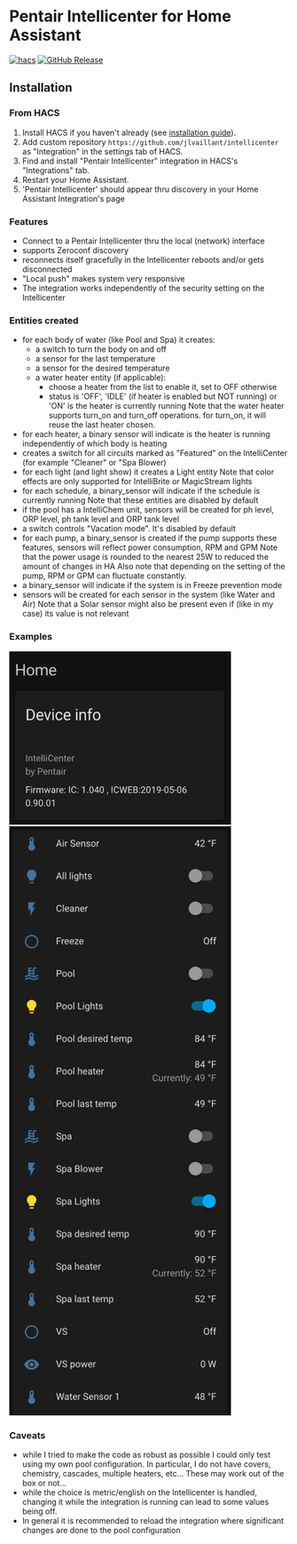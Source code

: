 # Pentair Intellicenter for Home Assistant

[![hacs][hacsbadge]][hacs]
[![GitHub Release][releases-shield]][releases]

## Installation

### From HACS

1. Install HACS if you haven't already (see [installation guide](https://hacs.netlify.com/docs/installation/manual)).
2. Add custom repository `https://github.com/jlvaillant/intellicenter` as "Integration" in the settings tab of HACS.
3. Find and install "Pentair Intellicenter" integration in HACS's "Integrations" tab.
4. Restart your Home Assistant.
5. 'Pentair Intellicenter' should appear thru discovery in your Home Assistant Integration's page

### Features

- Connect to a Pentair Intellicenter thru the local (network) interface
- supports Zeroconf discovery
- reconnects itself gracefully in the Intellicenter reboots and/or gets disconnected
- "Local push" makes system very responsive
- The integration works independently of the security setting on the Intellicenter

### Entities created

- for each body of water (like Pool and Spa) it creates:
    - a switch to turn the body on and off
    - a sensor for the last temperature
    - a sensor for the desired temperature
    - a water heater entity (if applicable):
        - choose a heater from the list to enable it, set to OFF otherwise
        - status is 'OFF', 'IDLE' (if heater is enabled but NOT running) or
          'ON' is the heater is currently running
        Note that the water heater supports turn_on and turn_off operations.
        for turn_on, it will reuse the last heater chosen.
- for each heater, a binary sensor will indicate is the heater is running
  independently of which body is heating
- creates a switch for all circuits marked as "Featured" on the IntelliCenter
  (for example "Cleaner" or "Spa Blower)
- for each light (and light show) it creates a Light entity
  Note that color effects are only supported for IntelliBrite or MagicStream lights
- for each schedule, a binary_sensor will indicate if the schedule is currently running
  Note that these entities are disabled by default
- if the pool has a IntelliChem unit, sensors will be created for
  ph level, ORP level, ph tank level and ORP tank level
- a switch controls "Vacation mode". It's disabled by default
- for each pump, a binary_sensor is created
  if the pump supports these features, sensors will reflect power consumption, RPM and GPM
  Note that the power usage is rounded to the nearest 25W to reduced the amount of changes in HA
  Also note that depending on the setting of the pump, RPM or GPM can fluctuate constantly.
- a binary_sensor will indicate if the system is in Freeze prevention mode
- sensors will be created for each sensor in the system (like Water and Air)
  Note that a Solar sensor might also be present even if (like in my case) its value
  is not relevant

### Examples

<img src="device_info.png" width="400"/>

<img src="entities.png" width="400"/>

### Caveats

- while I tried to make the code as robust as possible I could only test using
  my own pool configuration. In particular, I do not have covers, chemistry, cascades,
  multiple heaters, etc... These may work out of the box or not...
- while the choice is metric/english on the Intellicenter is handled, changing it
  while the integration is running can lead to some values being off.
- In general it is recommended to reload the integration where significant changes are done to the pool configuration

[hacs]: https://github.com/custom-components/hacs
[hacsbadge]: https://img.shields.io/badge/HACS-Custom-orange
[releases-shield]: https://img.shields.io/github/v/release/jlvaillant/intellicenter
[releases]: https://github.com/jlvaillant/intellicenter/releases

